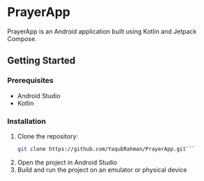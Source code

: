 # PrayerApp

PrayerApp is an Android application built using Kotlin and Jetpack Compose.
## Getting Started

### Prerequisites

- Android Studio
- Kotlin

### Installation

1. Clone the repository:
   ```bash
   git clone https://github.com/YaqubRahman/PrayerApp.git```
2. Open the project in Android Studio
3. Build and run the project on an emulator or physical device
